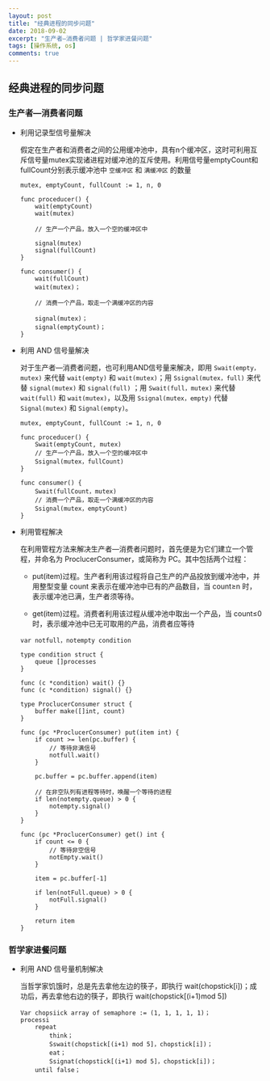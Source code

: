 ```yaml
---
layout: post
title: "经典进程的同步问题"
date: 2018-09-02
excerpt: "生产者—消费者问题 | 哲学家进餐问题"
tags: [操作系统, os]
comments: true
---
```


## 经典进程的同步问题

### 生产者—消费者问题

* 利用记录型信号量解决

    假定在生产者和消费者之间的公用缓冲池中，具有n个缓冲区，这时可利用互斥信号量mutex实现诸进程对缓冲池的互斥使用。利用信号量emptyCount和fullCount分别表示缓冲池中 `空缓冲区` 和 `满缓冲区` 的数量

    ```
    mutex, emptyCount, fullCount := 1, n, 0

    func proceducer() {
        wait(emptyCount)
        wait(mutex)

        // 生产一个产品，放入一个空的缓冲区中

        signal(mutex)
        signal(fullCount)
    }

    func consumer() {
        wait(fullCount)
        wait(mutex)；

        // 消费一个产品，取走一个满缓冲区的内容

        signal(mutex)；
        signal(emptyCount)；
    }

    ```

* 利用 AND 信号量解决

    对于生产者—消费者问题，也可利用AND信号量来解决，即用 `Swait(empty，mutex)` 来代替 `wait(empty)` 和 `wait(mutex)`；用 `Ssignal(mutex，full)` 来代替 `signal(mutex)` 和 `signal(full)` ；用 `Swait(full，mutex)` 来代替 `wait(full)` 和 `wait(mutex)`，以及用 `Ssignal(mutex，empty)` 代替 `Signal(mutex)` 和 `Signal(empty)`。

    ```
    mutex, emptyCount, fullCount := 1, n, 0

    func proceducer() {
        Swait(emptyCount, mutex)
        // 生产一个产品，放入一个空的缓冲区中
        Ssignal(mutex，fullCount)
    }

    func consumer() {
        Swait(fullCount，mutex)
        // 消费一个产品，取走一个满缓冲区的内容
        Ssignal(mutex，emptyCount)
    }

    ```

* 利用管程解决

    在利用管程方法来解决生产者—消费者问题时，首先便是为它们建立一个管程，并命名为 ProclucerConsumer，或简称为 PC。其中包括两个过程：

    - put(item)过程。生产者利用该过程将自己生产的产品投放到缓冲池中，并用整型变量 count 来表示在缓冲池中已有的产品数目，当 count≥n 时，表示缓冲池已满，生产者须等待。

    - get(item)过程。消费者利用该过程从缓冲池中取出一个产品，当 count≤0 时，表示缓冲池中已无可取用的产品，消费者应等待

    ```
    var notfull，notempty condition

    type condition struct {
        queue []processes
    }

    func (c *condition) wait() {}
    func (c *condition) signal() {}

    type ProclucerConsumer struct {
        buffer make([]int, count)
    }

    func (pc *ProclucerConsumer) put(item int) {
        if count >= len(pc.buffer) {
            // 等待非满信号
            notfull.wait()
        }

        pc.buffer = pc.buffer.append(item)

        // 在非空队列有进程等待时，唤醒一个等待的进程
        if len(notempty.queue) > 0 {
            notempty.signal()
        }
    }

    func (pc *ProclucerConsumer) get() int {
        if count <= 0 {
            // 等待非空信号
            notEmpty.wait()
        }

        item = pc.buffer[-1]

        if len(notFull.queue) > 0 {
            notFull.signal()
        }

        return item
    }
    ```

### 哲学家进餐问题

* 利用 AND 信号量机制解决

    当哲学家饥饿时，总是先去拿他左边的筷子，即执行 wait(chopstick[i])；成功后，再去拿他右边的筷子，即执行 wait(chopstick[(i+1)mod 5])

    ```
    Var chopsiick array of semaphore := (1, 1, 1, 1, 1)；
    processi
        repeat
            think；
            Sswait(chopstick[(i+1) mod 5]，chopstick[i])；
            eat；
            Ssignat(chopstick[(i+1) mod 5]，chopstick[i])；
        until false；
    ```
